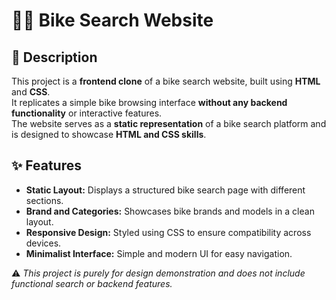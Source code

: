 # 🚴‍♂️ Bike Search Website

## 📖 Description  
This project is a **frontend clone** of a bike search website, built using **HTML** and **CSS**.  
It replicates a simple bike browsing interface **without any backend functionality** or interactive features.  
The website serves as a **static representation** of a bike search platform and is designed to showcase **HTML and CSS skills**.  

## ✨ Features  
- **Static Layout:** Displays a structured bike search page with different sections.  
- **Brand and Categories:** Showcases bike brands and models in a clean layout.  
- **Responsive Design:** Styled using CSS to ensure compatibility across devices.  
- **Minimalist Interface:** Simple and modern UI for easy navigation.  

⚠️ *This project is purely for design demonstration and does not include functional search or backend features.*  

